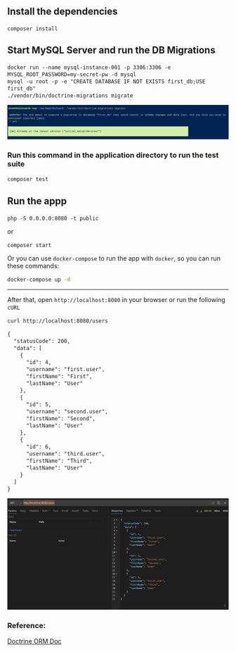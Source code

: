 ## Install the dependencies
```
composer install
```

## Start MySQL Server and run the DB Migrations
```
docker run --name mysql-instance-001 -p 3306:3306 -e MYSQL_ROOT_PASSWORD=my-secret-pw -d mysql
mysql -u root -p -e "CREATE DATABASE IF NOT EXISTS first_db;USE first_db"
./vendor/bin/doctrine-migrations migrate
```

![Screenshot](./screenshots/DB_Migrate_Result.png "DB Migrate Result")
### Run this command in the application directory to run the test suite
```bash
composer test
```

## Run the appp
```
php -S 0.0.0.0:8080 -t public
```
or
```
composer start
```

Or you can use `docker-compose` to run the app with `docker`, so you can run these commands:
```bash
docker-compose up -d
```



---
After that, open `http://localhost:8080` in your browser or run the following `cURL`
```
curl http://localhost:8080/users
```
```
{
  "statusCode": 200,
  "data": [
    {
      "id": 4,
      "username": "first.user",
      "firstName": "First",
      "lastName": "User"
    },
    {
      "id": 5,
      "username": "second.user",
      "firstName": "Second",
      "lastName": "User"
    },
    {
      "id": 6,
      "username": "third.user",
      "firstName": "Third",
      "lastName": "User"
    }
  ]
}
```
![Screenshot](./screenshots/DB_Results_Preview_REST_GET.png "DB Results Preview REST GET")

### Reference:
[Doctrine ORM Doc](https://www.doctrine-project.org/projects/doctrine-migrations/en/3.9/reference/managing-migrations.html#managing-migrations)
